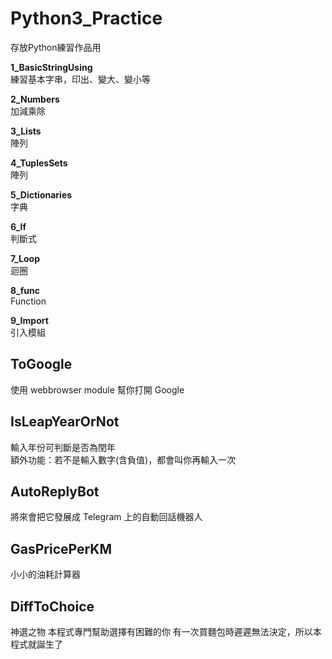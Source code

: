 # Python3_Practice
存放Python練習作品用

**1_BasicStringUsing**<br>
練習基本字串，印出、變大、變小等

**2_Numbers**<br>
加減乘除

**3_Lists**<br>
陣列

**4_TuplesSets**<br>
陣列

**5_Dictionaries**<br>
字典

**6_If**<br>
判斷式

**7_Loop**<br>
迴圈

**8_func**<br>
Function

**9_Import**<br>
引入模組

## ToGoogle
使用 webbrowser module 幫你打開 Google

## IsLeapYearOrNot
輸入年份可判斷是否為閏年<br>
額外功能：若不是輸入數字(含負值)，都會叫你再輸入一次

## AutoReplyBot
將來會把它發展成 Telegram 上的自動回話機器人

## GasPricePerKM
小小的油耗計算器

## DiffToChoice
神選之物
本程式專門幫助選擇有困難的你
有一次買麵包時遲遲無法決定，所以本程式就誕生了
